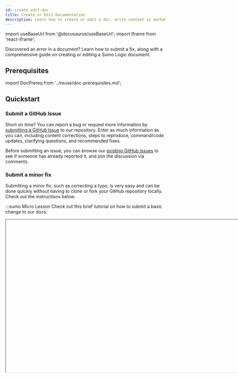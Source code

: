 ```yaml
---
id: create-edit-doc
title: Create or Edit Documentation
description: Learn how to create or edit a doc, write content in markdown, and submit your changes to our GitHub repository.
---
```


import useBaseUrl from '@docusaurus/useBaseUrl';
import Iframe from 'react-iframe';

Discovered an error in a document? Learn how to submit a fix, along with a comprehensive guide on creating or editing a Sumo Logic document.

## Prerequisites

import DocPrereq from '../reuse/doc-prerequisites.md';

<DocPrereq/>


## Quickstart

### Submit a GitHub Issue

Short on time? You can report a bug or request more information by [submitting a GitHub Issue](https://github.com/SumoLogic/sumologic-documentation/issues/new/choose) to our repository. Enter as much information as you can, including content corrections, steps to reproduce, command/code updates, clarifying questions, and recommended fixes.

Before submitting an issue, you can browse our [existing GitHub issues](https://github.com/SumoLogic/sumologic-documentation/issues) to see if someone has already reported it, and join the discussion via comments.

### Submit a minor fix

Submitting a minor fix, such as correcting a typo, is very easy and can be done quickly without having to clone or fork your GitHub repository locally. Check out the instructions below.

:::sumo Micro Lesson
Check out this brief tutorial on how to submit a basic change to our docs.

<Iframe url="https://www.youtube.com/embed/2ONgNj8pNLY?rel=0"
        width="854px"
        height="480px"
        id="myId"
        className="video-container"
        display="initial"
        position="relative"
        allow="accelerometer; autoplay=1; clipboard-write; encrypted-media; gyroscope; picture-in-picture"
        allowfullscreen
        />

        <br/>

<details>
<summary>View text instructions</summary>

1. Scroll to the bottom of that doc and click the **Edit this page** link. This will open your selected doc in **Edit file** mode on our GitHub repo website.
1. Click **Fork this repository** to continue.
1. Apply your edits to the file.
1. Scroll down a bit on the page until you see the description field, enter a brief summary of your changes there, then click **Commit changes**.
1. In the **Propose changes** dialog, enter a description of your change, enter a new name for your branch if desired, and click **Propose Change**.

This will fork and submit changes to the Docs Team for review.
</details>

:::


## Edit a doc

### Step 1: Fork the Sumo Docs repository

1. Fork the [Sumo Docs repository](https://github.com/SumoLogic/sumologic-documentation) locally. Remember to sync your fork and update branches as needed.
   :::tip GitHub tips
   * [How to fork a repo](https://help.github.com/articles/fork-a-repo/)
   * [How to sync your fork with branches](https://help.github.com/articles/syncing-a-fork/)
   :::
1. Review our [README](https://github.com/SumoLogic/sumologic-documentation#readme) documentation guidelines.
1. Create a new branch from your forked repo using a name that best describes the work or references a GitHub issue number. For example, if you wanted to submit a PR to edit our Elasticsearch app doc, you'd write something like: `<your initials>-apps-elasticsearch`.

import Tools from '../reuse/contributing/tools.md';

<Tools/>

### Step 2: Edit your doc

In your new branch, edit the doc markdown file. See our [Style Guide](/docs/contributing/style-guide) to learn how to style content, add code snippets, import multimedia, and more. Doc body text content is written in GitHub-flavored markdown, with some customizations.

### Step 3: Preview your changes

<Preview/>

### Step 4: Submit your request

<Submit/>

## Create a new doc

To submit more extensive edits, such as creating a new doc, we recommend forking our repo, making changes in a new branch, and submitting a PR for review.

Feel free to [reach out to the Documentation Team](#contact-us) to discuss. We're happy to work with you on the project and talk through rewriting content, changing flow, adding a new topic or section, and deprecating content.

### Step 1: Fork the Sumo Logic Documentation repository

import ForkRepo from '../reuse/contributing/fork-repo.md';

<ForkRepo/>

<Tools/>

### Step 2: Create a doc file

Our docs are GitHub-flavored markdown files containing content like bulleted instructions, screenshots, tables, interactive code samples, and more.

1. Open your new branch in your IDE and go to the `/docs` folder.
1. Create a new markdown file in the format `<your-file>.md` and save it to the appropriate subfolder. For example, if you're creating a new metrics doc, you'd save it to the `/docs/metrics` folder.
1. At the top of your file, add your frontmatter, which is the doc metadata. Follow the instructions under [Frontmatter](/docs/contributing/style-guide/#metadata-frontmatter).


### Step 3: Write your doc

In your Integrated Development Environment (IDE), compose the body of your document.

Refer to our [Style Guide](/docs/contributing/style-guide) for instructions on crafting and styling content, including adding code snippets, importing multimedia, and more. The body text of your document is written in GitHub-flavored markdown, with some customizations.

### Step 4: Add doc to the navigation menu

To add your new doc to the left-nav menu, you'll need to add its name and file path to the [`sidebars.ts` file](https://github.com/SumoLogic/sumologic-documentation/blob/main/sidebars.ts).

:::note Doc Team Support
The Sumo Logic Documentation Team can help you add your doc to the sidebar and top navigation. If you have suggestions, include those in your Pull Request description. If you add the documentation to the sidebar, the team will review the location and names for building and placement in navigation.
:::

### Step 5: Add doc to the hub page

Hub pages are `/index` pages that display all docs in that section in card view. Some cards are sorted by alphabetical order, and some are sorted by importance and/or ranking.

As an example, let's say you needed to add a Best Practices doc to the [**Send Data** hub page](/docs/send-data).<br/><img src={useBaseUrl('img/contributing/hub-card-style.png')} alt="icon" />

Once you decide on placement, use the card HTML code in that doc to create a new entry.

### Step 6: Create CID URL

We often encounter changes in links, so we assign each document a permanent URL, which includes a Content ID (CID) number. This permanent URL performs a 301 redirect to the canonical URL. This approach ensures that future modifications to the canonical URL, such as product name changes, do not affect the 'Learn More' links for users. Additionally, it reduces the need for code changes to the user interface, offering greater flexibility for making quick updates.

This URL is then placed in the UI in the appropriate place. For example, `cid=0071` links to a metrics page, which appears in the product in the **Metrics** section as a help link.

To create a CID:
1. In your GitHub authoring tool (like Atom or VS Code), open our [cid-redirects.json file](https://github.com/SumoLogic/sumologic-documentation/blob/main/cid-redirects.json), which contains all 301 redirects.
1. Scroll down to the CIDs section, where the line items start with `"/cid/"`.
1. Find an unused CID number, then associate that CID value to your doc's file path. For example, if `5122` is unused, and your file path is `/docs/metrics/chart`:
  ```json title="Example" {2}
  "/cid/5120": "/docs/metrics",
  "/cid/5121": "/docs/metrics/introduction",
  "/cid/5122": "/docs/metrics/chart",
  ```


### Step 7: Preview your changes

import Preview from '../reuse/contributing/preview.md';

<Preview/>


### Step 8: Submit your request

import Submit from '../reuse/contributing/submit.md';

<Submit/>


## What happens next?

Documentation Team members will review contributions, provide feedback, and approve. When approved, we will merge and update staging. We'll also handle any post-production future updates.

## Contact us

Need to get in touch? You can find us at:
* [Sumo Logic Support](https://support.sumologic.com/support/s)
* [Sumo Logic Community](https://sumologic.my.site.com/support/s/)
* [Sumo Dojo Slack](https://sumodojo.slack.com)


<!--
#### Pull Request Submission Guidelines

We currently cut branches from <code>main</code> for accepting documentation. As our processes refine and work expands, we may use the [Gitflow Workflow](https://www.atlassian.com/git/tutorials/comparing-workflows/gitflow-workflow) for development content.

As PRs are merged to the main branch by the Sumo Logic Docs Team, the content builds and deploys to a staging site. This can be reviewed and tested thoroughly on a server, rather than a local.

When all content is tested and ready for live, a Sumo Logic Docs Team member can tag a release to build and deploy to Production. This site is live to the world to search, use, and read to learn Sumo Logic.
-->
